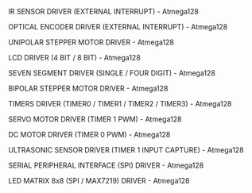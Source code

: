 IR SENSOR DRIVER (EXTERNAL INTERRUPT) - Atmega128

OPTICAL ENCODER DRIVER (EXTERNAL INTERRUPT) - Atmega128

UNIPOLAR STEPPER MOTOR DRIVER - Atmega128

LCD DRIVER (4 BIT / 8 BIT) - Atmega128

SEVEN SEGMENT DRIVER (SINGLE / FOUR DIGIT) - Atmega128

BIPOLAR STEPPER MOTOR DRIVER - Atmega128

TIMERS DRIVER (TIMER0 / TIMER1 / TIMER2 / TIMER3) - Atmega128

SERVO MOTOR DRIVER (TIMER 1 PWM) - Atmega128

DC MOTOR DRIVER (TIMER 0 PWM) - Atmega128

ULTRASONIC SENSOR DRIVER (TIMER 1 INPUT CAPTURE) - Atmega128

SERIAL PERIPHERAL INTERFACE (SPI) DRIVER - Atmega128

LED MATRIX 8x8 (SPI / MAX7219) DRIVER - Atmega128

